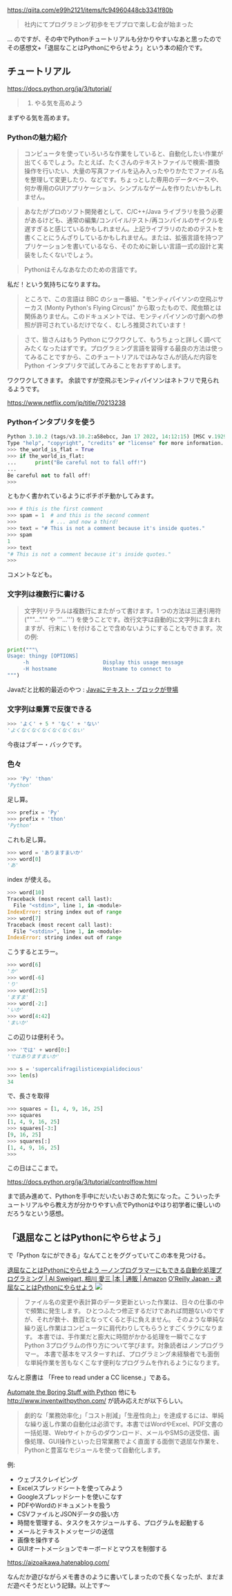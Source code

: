 https://qiita.com/e99h2121/items/fc94960448cb3341f80b

> 社内にてプログラミング初歩をモブプロで楽しむ会が始まった

... のですが、その中でPythonチュートリアルも分かりやすいなあと思ったのでその感想文+「退屈なことはPythonにやらせよう」という本の紹介です。

## チュートリアル

https://docs.python.org/ja/3/tutorial/

> 1. やる気を高めよう

まずやる気を高めます。

### Pythonの魅力紹介

> コンピュータを使っていろいろな作業をしていると、自動化したい作業が出てくるでしょう。たとえば、たくさんのテキストファイルで検索-置換操作を行いたい、大量の写真ファイルを込み入ったやりかたでファイル名を整理して変更したり、などです。ちょっとした専用のデータベースや、何か専用のGUIアプリケーション、シンプルなゲームを作りたいかもしれません。

> あなたがプロのソフト開発者として、C/C++/Java ライブラリを扱う必要があるけども、通常の編集/コンパイル/テスト/再コンパイルのサイクルを遅すぎると感じているかもしれません。上記ライブラリのためのテストを書くことにうんざりしているかもしれません。または、拡張言語を持つアプリケーションを書いているなら、そのために新しい言語一式の設計と実装をしたくないでしょう。

> Pythonはそんなあなたのための言語です。

私だ！という気持ちになりますね。

> ところで、この言語は BBC のショー番組、"モンティパイソンの空飛ぶサーカス (Monty Python's Flying Circus)" から取ったもので、爬虫類とは関係ありません。このドキュメントでは、モンティパイソンの寸劇への参照が許可されているだけでなく、むしろ推奨されています！

> さて、皆さんはもう Python にワクワクして、もうちょっと詳しく調べてみたくなったはずです。プログラミング言語を習得する最良の方法は使ってみることですから、このチュートリアルではみなさんが読んだ内容を Python インタプリタで試してみることをおすすめします。

ワクワクしてきます。
余談ですが空飛ぶモンティパイソンはネトフリで見られるようです。

https://www.netflix.com/jp/title/70213238

### Pythonインタプリタを使う

```python
Python 3.10.2 (tags/v3.10.2:a58ebcc, Jan 17 2022, 14:12:15) [MSC v.1929 64 bit (AMD64)] on win32
Type "help", "copyright", "credits" or "license" for more information.
>>> the_world_is_flat = True
>>> if the_world_is_flat:
...      print("Be careful not to fall off!")
...
Be careful not to fall off!
>>>
```

ともかく書かれているようにポチポチ動かしてみます。


```python
>>> # this is the first comment
>>> spam = 1  # and this is the second comment
>>>           # ... and now a third!
>>> text = "# This is not a comment because it's inside quotes."
>>> spam
1   
>>> text
"# This is not a comment because it's inside quotes."
>>>
```

コメントなども。

### 文字列は複数行に書ける

> 文字列リテラルは複数行にまたがって書けます。1 つの方法は三連引用符 ("""...""" や '''...''') を使うことです。改行文字は自動的に文字列に含まれますが、行末に \ を付けることで含めないようにすることもできます。次の例:

```python
print("""\
Usage: thingy [OPTIONS]
     -h                        Display this usage message
     -H hostname               Hostname to connect to
""")

```

Javaだと比較的最近のやつ : [Javaにテキスト・ブロックが登場](https://blogs.oracle.com/otnjp/post/text-blocks-come-to-java-ja)


### 文字列は乗算で反復できる

```python
>>> 'よく' + 5 * 'なく' + 'ない'
'よくなくなくなくなくなくない'
```

今夜はブギー・バックです。

### 色々

```python
>>> 'Py' 'thon'
'Python'
```

足し算。

```python
>>> prefix = 'Py'
>>> prefix + 'thon'
'Python'
```

これも足し算。

```python
>>> word = 'ありますまいか'
>>> word[0]
'あ'
```
index が使える。

```python
>>> word[10]
Traceback (most recent call last):
  File "<stdin>", line 1, in <module>
IndexError: string index out of range
>>> word[7]  
Traceback (most recent call last):
  File "<stdin>", line 1, in <module>
IndexError: string index out of range
```

こうするとエラー。

```python
>>> word[6] 
'か'
>>> word[-6]
'り'
>>> word[2:5]
'ますま'
>>> word[-2:] 
'いか'
>>> word[4:42]
'まいか'
```

この辺りは便利そう。

```python
>>> 'では' + word[0:]
'ではありますまいか'
```

```python
>>> s = 'supercalifragilisticexpialidocious'
>>> len(s)
34
```

で、長さを取得

```python
>>> squares = [1, 4, 9, 16, 25]
>>> squares
[1, 4, 9, 16, 25]
>>> squares[-3:]
[9, 16, 25]
>>> squares[:]
[1, 4, 9, 16, 25]
>>>

```

この日はここまで。

https://docs.python.org/ja/3/tutorial/controlflow.html

まで読み進めて、Pythonを手中にだいたいおさめた気になった。こういったチュートリアルやら教え方が分かりやすい点でPythonはやはり初学者に優しいのだろうなという感想。


## 「退屈なことはPythonにやらせよう」

で「Python なにができる」なんてことをググっていてこの本を見つける。

[退屈なことはPythonにやらせよう ―ノンプログラマーにもできる自動化処理プログラミング | Al Sweigart, 相川 愛三 |本 | 通販 | Amazon](https://www.amazon.co.jp/%E9%80%80%E5%B1%88%E3%81%AA%E3%81%93%E3%81%A8%E3%81%AFPython%E3%81%AB%E3%82%84%E3%82%89%E3%81%9B%E3%82%88%E3%81%86-%E2%80%95%E3%83%8E%E3%83%B3%E3%83%97%E3%83%AD%E3%82%B0%E3%83%A9%E3%83%9E%E3%83%BC%E3%81%AB%E3%82%82%E3%81%A7%E3%81%8D%E3%82%8B%E8%87%AA%E5%8B%95%E5%8C%96%E5%87%A6%E7%90%86%E3%83%97%E3%83%AD%E3%82%B0%E3%83%A9%E3%83%9F%E3%83%B3%E3%82%B0-Al-Sweigart/dp/487311778X)
[O'Reilly Japan - 退屈なことはPythonにやらせよう](https://www.oreilly.co.jp/books/9784873117782/)
![](https://www.oreilly.co.jp/books/images/picture978-4-87311-778-2.gif)

> ファイル名の変更や表計算のデータ更新といった作業は、日々の仕事の中で頻繁に発生します。
ひとつふたつ修正するだけであれば問題ないのですが、それが数十、数百となってくると手に負えません。
そのような単純な繰り返し作業はコンピュータに肩代わりしてもらうとすごくラクになります。
本書では、手作業だと膨大に時間がかかる処理を一瞬でこなすPython 3プログラムの作り方について学びます。対象読者はノンプログラマー。
本書で基本をマスターすれば、プログラミング未経験者でも面倒な単純作業を苦もなくこなす便利なプログラムを作れるようになります。

なんと原書は 「Free to read under a CC license.」である。

[Automate the Boring Stuff with Python](https://automatetheboringstuff.com/)
他にも http://www.inventwithpython.com/ が読み応えだが以下らしい。

> 劇的な「業務効率化」「コスト削減」「生産性向上」を達成するには、単純な繰り返し作業の自動化は必須です。本書ではWordやExcel、PDF文書の一括処理、Webサイトからのダウンロード、メールやSMSの送受信、画像処理、GUI操作といった日常業務でよく直面する面倒で退屈な作業を、Pythonと豊富なモジュールを使って自動化します。

例: 
- ウェブスクレイピング
- Excelスプレッドシートを使ってみよう
- Googleスプレッドシートを使いこなす
- PDFやWordのドキュメントを扱う
- CSVファイルとJSONデータの扱い方
- 時間を管理する、タスクをスケジュールする、プログラムを起動する
- メールとテキストメッセージの送信
- 画像を操作する
- GUIオートメーションでキーボードとマウスを制御する


https://aizoaikawa.hatenablog.com/

なんだか遊びながらメモ書きのように書いてしまったので長くなったが、まだまだ遊べそうだという記録。以上です～
